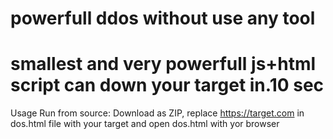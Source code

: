 
# powerfull ddos without use any tool
# smallest and very powerfull js+html script can down your target in.10 sec 
Usage
Run from source: Download as ZIP,
replace https://target.com in dos.html file with your target and open dos.html with yor browser
